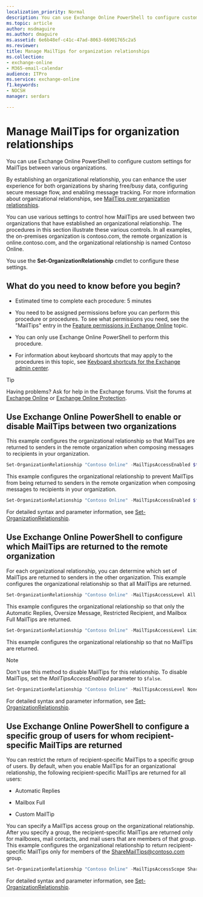 ```yaml
---
localization_priority: Normal
description: You can use Exchange Online PowerShell to configure custom settings for MailTips between various organizations.
ms.topic: article
author: msdmaguire
ms.author: dmaguire
ms.assetid: 6e6b48ef-c41c-47ad-8063-66901765c2a5
ms.reviewer: 
title: Manage MailTips for organization relationships
ms.collection: 
- exchange-online
- M365-email-calendar
audience: ITPro
ms.service: exchange-online
f1.keywords:
- NOCSH
manager: serdars

---
```


# Manage MailTips for organization relationships

You can use Exchange Online PowerShell to configure custom settings for MailTips between various organizations.

By establishing an organizational relationship, you can enhance the user experience for both organizations by sharing free/busy data, configuring secure message flow, and enabling message tracking. For more information about organizational relationships, see [MailTips over organization relationships](mailtips-over-organization-relationships.md).

You can use various settings to control how MailTips are used between two organizations that have established an organizational relationship. The procedures in this section illustrate these various controls. In all examples, the on-premises organization is contoso.com, the remote organization is online.contoso.com, and the organizational relationship is named Contoso Online.

You use the **Set-OrganizationRelationship** cmdlet to configure these settings.

## What do you need to know before you begin?

- Estimated time to complete each procedure: 5 minutes

- You need to be assigned permissions before you can perform this procedure or procedures. To see what permissions you need, see the "MailTips" entry in the [Feature permissions in Exchange Online](../../permissions-exo/feature-permissions.md) topic.

- You can only use Exchange Online PowerShell to perform this procedure.

- For information about keyboard shortcuts that may apply to the procedures in this topic, see [Keyboard shortcuts for the Exchange admin center](../../accessibility/keyboard-shortcuts-in-admin-center.md).

> [!TIP]
> Having problems? Ask for help in the Exchange forums. Visit the forums at [Exchange Online](/answers/topics/office-exchange-server-itpro.html) or [Exchange Online Protection](https://social.technet.microsoft.com/forums/forefront/home?forum=FOPE).

## Use Exchange Online PowerShell to enable or disable MailTips between two organizations

This example configures the organizational relationship so that MailTips are returned to senders in the remote organization when composing messages to recipients in your organization.

```PowerShell
Set-OrganizationRelationship "Contoso Online" -MailTipsAccessEnabled $true
```

This example configures the organizational relationship to prevent MailTips from being returned to senders in the remote organization when composing messages to recipients in your organization.

```PowerShell
Set-OrganizationRelationship "Contoso Online" -MailTipsAccessEnabled $false
```

For detailed syntax and parameter information, see [Set-OrganizationRelationship](/powershell/module/exchange/set-organizationrelationship).

## Use Exchange Online PowerShell to configure which MailTips are returned to the remote organization

For each organizational relationship, you can determine which set of MailTips are returned to senders in the other organization. This example configures the organizational relationship so that all MailTips are returned.

```PowerShell
Set-OrganizationRelationship "Contoso Online" -MailTipsAccessLevel All
```

This example configures the organizational relationship so that only the Automatic Replies, Oversize Message, Restricted Recipient, and Mailbox Full MailTips are returned.

```PowerShell
Set-OrganizationRelationship "Contoso Online" -MailTipsAccessLevel Limited
```

This example configures the organizational relationship so that no MailTips are returned.

> [!NOTE]
> Don't use this method to disable MailTips for this relationship. To disable MailTips, set the _MailTipsAccessEnabled_ parameter to `$false`.

```PowerShell
Set-OrganizationRelationship "Contoso Online" -MailTipsAccessLevel None
```

For detailed syntax and parameter information, see [Set-OrganizationRelationship](/powershell/module/exchange/set-organizationrelationship).

## Use Exchange Online PowerShell to configure a specific group of users for whom recipient-specific MailTips are returned

You can restrict the return of recipient-specific MailTips to a specific group of users. By default, when you enable MailTips for an organizational relationship, the following recipient-specific MailTips are returned for all users:

- Automatic Replies

- Mailbox Full

- Custom MailTip

You can specify a MailTips access group on the organizational relationship. After you specify a group, the recipient-specific MailTips are returned only for mailboxes, mail contacts, and mail users that are members of that group. This example configures the organizational relationship to return recipient-specific MailTips only for members of the ShareMailTips@contoso.com group.

```PowerShell
Set-OrganizationRelationship "Contoso Online" -MailTipsAccessScope ShareMailTips@contoso.com
```

For detailed syntax and parameter information, see [Set-OrganizationRelationship](/powershell/module/exchange/set-organizationrelationship).